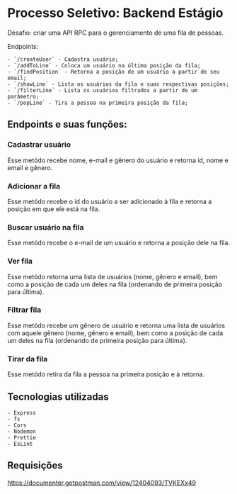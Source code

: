 # Processo Seletivo: Backend Estágio

Desafio: criar uma API RPC para o gerenciamento de uma fila de pessoas.

Endpoints:

    - `/createUser` - Cadastra usuário;
    - `/addToLine` - Coloca um usuário na última posição da fila;
    - `/findPosition` - Retorna a posição de um usuário a partir de seu email;
    - `/showLine` - Lista os usuários da fila e suas respectivas posições;
    - `/filterLine` - Lista os usuários filtrados a partir de um parâmetro;
    - `/popLine` - Tira a pessoa na primeira posição da fila;


## Endpoints e suas funções:
### Cadastrar usuário

Esse metódo recebe nome, e-mail e gênero do usuário e retorna id, nome e email e gênero.

### Adicionar a fila

Esse metódo recebe o id do usuário a ser adicionado à fila e retorna a posição em que ele está na fila.

### Buscar usuário na fila

Esse metódo recebe o e-mail de um usuário e retorna a posição dele na fila.

### Ver fila

Esse metódo retorna uma lista de usuários (nome, gênero e email), bem como a posição de cada um deles na fila (ordenando de primeira posição para última).

### Filtrar fila

Esse metódo recebe um gênero de usuário e retorna uma lista de usuários com aquele gênero (nome, gênero e email), bem como a posição de cada um deles na fila (ordenando de primeira posição para última).

### Tirar da fila

Esse metódo retira da fila a pessoa na primeira posição e à retorna.

## Tecnologias utilizadas

    - Express
    - fs
    - Cors
    - Nodemon
    - Prettie
    - EsLint


## Requisições

 https://documenter.getpostman.com/view/12404093/TVKEXx49
